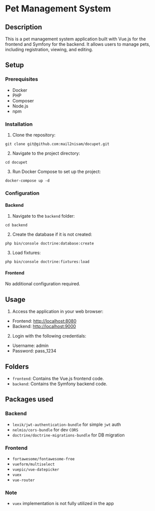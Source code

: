 
# Pet Management System
## Description
This is a pet management system application built with Vue.js for the frontend and Symfony for the backend. It allows users to manage pets, including registration, viewing, and editing.
## Setup
### Prerequisites
- Docker
- PHP
- Composer
- Node.js
- npm
### Installation
1. Clone the repository:

```
git clone git@github.com:mail2nisam/docupet.git
```
2. Navigate to the project directory:
```
cd docupet
```
3. Run Docker Compose to set up the project:
```
docker-compose up -d
```
### Configuration
#### Backend
1. Navigate to the `backend` folder:
```
cd backend
```
2. Create the database if it is not created:
```
php bin/console doctrine:database:create
```
3. Load fixtures:
```
php bin/console doctrine:fixtures:load
```
#### Frontend

No additional configuration required.
## Usage
1. Access the application in your web browser:
- Frontend: [http://localhost:8080](http://localhost:8080)
- Backend: [http://localhost:9000](http://localhost:9000)
2. Login with the following credentials:
- Username: admin
- Password: pass_1234
## Folders
-  `frontend`: Contains the Vue.js frontend code.
-  `backend`: Contains the Symfony backend code.
## Packages used
### Backend
- `lexik/jwt-authentication-bundle` for simple `jwt` auth
- `nelmio/cors-bundle` for dev `CORS`
- `doctrine/doctrine-migrations-bundle` for DB migration
### Frontend
- `fortawesome/fontawesome-free`
- `vueform/multiselect`
- `vuepic/vue-datepicker`
- `vuex`
- `vue-router`
### Note
- `vuex` implementation is not fully utilized in the app